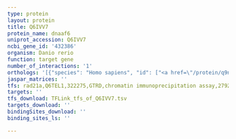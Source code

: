 ```yaml
---
type: protein
layout: protein
title: Q6IVV7
protein_name: dnaaf6
uniprot_accession: Q6IVV7
ncbi_gene_id: '432386'
organism: Danio rerio
function: target gene
number_of_interactions: '1'
orthologs: '[{"species": "Homo sapiens", "id": ["<a href=\"/protein/q9nqm4\">Q9NQM4</a>"]}, {"species": "Mus musculus", "id": ["<a href=\"/protein/q3kni6\">Q3KNI6</a>", "<a href=\"/protein/q8c6p5\">Q8C6P5</a>"]}, {"species": "Rattus norvegicus", "id": ["A0A0G2K9P7"]}, {"species": "Drosophila melanogaster", "id": ["<a href=\"/protein/q9vug3\">Q9VUG3</a>"]}]'
jaspar_matrices: ''
tfs: rad21a,Q6TEL1,322275,GTRD,chromatin immunoprecipitation assay,27924024%5Buid%5D,No
targets: ''
tfs_download: TFLink_tfs_of_Q6IVV7.tsv
targets_download: ''
bindingSites_download: ''
binding_sites_ls: ''

---
```

